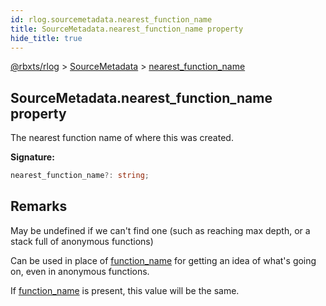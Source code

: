 ```yaml
---
id: rlog.sourcemetadata.nearest_function_name
title: SourceMetadata.nearest_function_name property
hide_title: true
---
```


[@rbxts/rlog](./rlog.md) &gt; [SourceMetadata](./rlog.sourcemetadata.md) &gt; [nearest_function_name](./rlog.sourcemetadata.nearest_function_name.md)

## SourceMetadata.nearest_function_name property

The nearest function name of where this was created.

**Signature:**

```typescript
nearest_function_name?: string;
```

## Remarks

May be undefined if we can't find one (such as reaching max depth, or a stack full of anonymous functions)

Can be used in place of [function_name](./rlog.sourcemetadata.function_name.md) for getting an idea of what's going on, even in anonymous functions.

If [function_name](./rlog.sourcemetadata.function_name.md) is present, this value will be the same.
